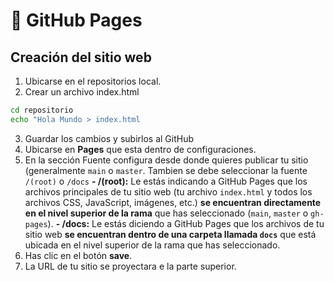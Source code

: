 # 📄 GitHub Pages
## Creación del sitio web
1. Ubicarse en el repositorios local.
2. Crear un archivo index.html
``` bash 
cd repositorio
echo "Hola Mundo > index.html
```
3. Guardar los cambios y subirlos al GitHub
4. Ubicarse en **Pages** que esta dentro de configuraciones.
5. En la sección Fuente configura desde donde quieres publicar tu sitio (generalmente `main` o `master`. Tambien se debe seleccionar la fuente ` /(root)` o `/docs`
**- /(root):** Le estás indicando a GitHub Pages que los archivos principales de tu sitio web (tu archivo `index.html` y todos los archivos CSS, JavaScript, imágenes, etc.) **se encuentran directamente en el nivel superior de la rama** que has seleccionado (`main`, `master` o `gh-pages`).
**- /docs:** Le estás diciendo a GitHub Pages que los archivos de tu sitio web **se encuentran dentro de una carpeta llamada `docs`** que está ubicada en el nivel superior de la rama que has seleccionado.
6. Has clic en el botón **save**.
7. La URL de tu sitio se proyectara e la parte superior.
